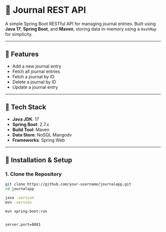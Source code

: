 # 📝 Journal REST API

A simple Spring Boot RESTful API for managing journal entries. Built using **Java 17**, **Spring Boot**, and **Maven**, storing data in-memory using a `HashMap` for simplicity.

---

## 🚀 Features

- Add a new journal entry
- Fetch all journal entries
- Fetch a journal by ID
- Delete a journal by ID
- Update a journal entry

---

## 🧰 Tech Stack

- **Java JDK**: 17
- **Spring Boot**: 2.7.x
- **Build Tool**: Maven
- **Data Store**: NoSQL Mangodv
- **Frameworks**: Spring Web

---

## 🔧 Installation & Setup

### 1. Clone the Repository
```bash
git clone https://github.com/your-username/journalapp.git
cd journalapp

java -version
mvn -version

mvn spring-boot:run


server.port=8081


